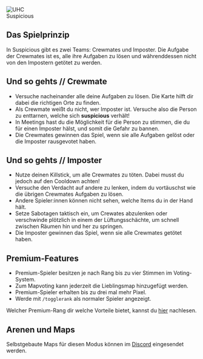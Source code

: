 <div class="banner-wrapper">
    <img alt="UHC" src="../img/Suspicious.png">
    <div class="banner-text">Suspicious</div>
</div>

## Das Spielprinzip
In Suspicious gibt es zwei Teams: Crewmates und Imposter. Die Aufgabe der Crewmates ist es, alle ihre Aufgaben zu lösen und währenddessen nicht von den Impostern getötet zu werden. 

## Und so gehts // Crewmate
- Versuche nacheinander alle deine Aufgaben zu lösen. Die Karte hilft dir dabei die richtigen Orte zu finden.
- Als Crewmate weißt du nicht, wer Imposter ist. Versuche also die Person zu enttarnen, welche sich <strong>suspicious</strong> verhält!
- In Meetings hast du die Möglichkeit für die Person zu stimmen, die du für einen Imposter hälst, und somit die Gefahr zu bannen.
- Die Crewmates gewinnen das Spiel, wenn sie alle Aufgaben gelöst oder die Imposter rausgevotet haben.

## Und so gehts // Imposter
- Nutze deinen Killstick, um alle Crewmates zu töten. Dabei musst du jedoch auf den Cooldown achten!
- Versuche den Verdacht auf andere zu lenken, indem du vortäuschst wie die übrigen Crewmates Aufgaben zu lösen.
- Andere Spieler:innen können nicht sehen, welche Items du in der Hand hält.
- Setze Sabotagen taktisch ein, um Crewates abzulenken oder verschwinde plötzlich in einem der Lüftungsschächte, um schnell zwischen Räumen hin und her zu springen.
- Die Imposter gewinnen das Spiel, wenn sie alle Crewmates getötet haben.

## Premium-Features

- Premium-Spieler besitzen je nach Rang bis zu vier Stimmen im Voting-System.
- Zum Mapvoting kann jederzeit die Lieblingsmap hinzugefügt werden.
- Premium-Spieler erhalten bis zu drei mal mehr Pixel.
- Werde mit `/togglerank` als normaler Spieler angezeigt.

Welcher Premium-Rang dir welche Vorteile bietet, kannst du [hier](/ranks/premium/) nachlesen.

## Arenen und Maps
Selbstgebaute Maps für diesen Modus können im [Discord](https://timolia.de/discord) eingesendet werden.
